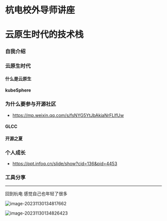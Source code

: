 # 杭电校外导师讲座


<!--more-->

# 云原生时代的技术栈

### 自我介绍

### 云原生时代

#### 什么是云原生

#### kubeSphere 

### 为什么要参与开源社区

* https://mp.weixin.qq.com/s/fsNYG5YtJbAkjaNrFLlfUw

#### GLCC

#### 开源之夏

### 个人成长

* https://ppt.infoq.cn/slide/show?cid=136&pid=4453


### 工具分享



----

回到杭电 感觉自己也年轻了很多

![image-20231130134817662](https://zhuyaguang-1308110266.cos.ap-shanghai.myqcloud.com/img/image-20231130134817662.png)





![image-20231130134826423](https://zhuyaguang-1308110266.cos.ap-shanghai.myqcloud.com/img/image-20231130134826423.png)





